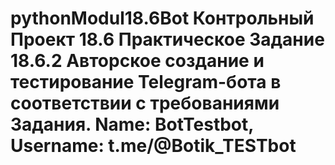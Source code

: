 # pythonModul18.6Bot  Контрольный Проект 18.6 Практическое Задание 18.6.2 Авторское создание и тестирование Telegram-бота в соответствии с требованиями Задания. Name: BotTestbot, Username: t.me/@Botik_TESTbot  
